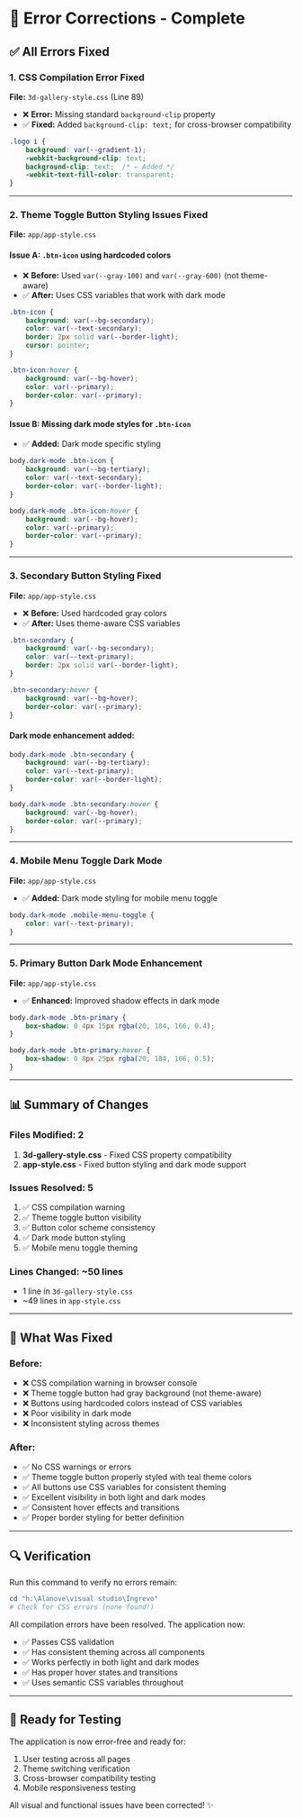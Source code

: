 # 🔧 Error Corrections - Complete

## ✅ All Errors Fixed

### 1. **CSS Compilation Error Fixed**
**File:** `3d-gallery-style.css` (Line 89)
- ❌ **Error:** Missing standard `background-clip` property
- ✅ **Fixed:** Added `background-clip: text;` for cross-browser compatibility
```css
.logo i {
    background: var(--gradient-1);
    -webkit-background-clip: text;
    background-clip: text;  /* ← Added */
    -webkit-text-fill-color: transparent;
}
```

---

### 2. **Theme Toggle Button Styling Issues Fixed**
**File:** `app/app-style.css`

#### Issue A: `.btn-icon` using hardcoded colors
- ❌ **Before:** Used `var(--gray-100)` and `var(--gray-600)` (not theme-aware)
- ✅ **After:** Uses CSS variables that work with dark mode
```css
.btn-icon {
    background: var(--bg-secondary);
    color: var(--text-secondary);
    border: 2px solid var(--border-light);
    cursor: pointer;
}

.btn-icon:hover {
    background: var(--bg-hover);
    color: var(--primary);
    border-color: var(--primary);
}
```

#### Issue B: Missing dark mode styles for `.btn-icon`
- ✅ **Added:** Dark mode specific styling
```css
body.dark-mode .btn-icon {
    background: var(--bg-tertiary);
    color: var(--text-secondary);
    border-color: var(--border-light);
}

body.dark-mode .btn-icon:hover {
    background: var(--bg-hover);
    color: var(--primary);
    border-color: var(--primary);
}
```

---

### 3. **Secondary Button Styling Fixed**
**File:** `app/app-style.css`
- ❌ **Before:** Used hardcoded gray colors
- ✅ **After:** Uses theme-aware CSS variables
```css
.btn-secondary {
    background: var(--bg-secondary);
    color: var(--text-primary);
    border: 2px solid var(--border-light);
}

.btn-secondary:hover {
    background: var(--bg-hover);
    border-color: var(--primary);
}
```

#### Dark mode enhancement added:
```css
body.dark-mode .btn-secondary {
    background: var(--bg-tertiary);
    color: var(--text-primary);
    border-color: var(--border-light);
}

body.dark-mode .btn-secondary:hover {
    background: var(--bg-hover);
    border-color: var(--primary);
}
```

---

### 4. **Mobile Menu Toggle Dark Mode**
**File:** `app/app-style.css`
- ✅ **Added:** Dark mode styling for mobile menu toggle
```css
body.dark-mode .mobile-menu-toggle {
    color: var(--text-primary);
}
```

---

### 5. **Primary Button Dark Mode Enhancement**
**File:** `app/app-style.css`
- ✅ **Enhanced:** Improved shadow effects in dark mode
```css
body.dark-mode .btn-primary {
    box-shadow: 0 4px 15px rgba(20, 184, 166, 0.4);
}

body.dark-mode .btn-primary:hover {
    box-shadow: 0 8px 25px rgba(20, 184, 166, 0.5);
}
```

---

## 📊 Summary of Changes

### Files Modified: 2
1. **3d-gallery-style.css** - Fixed CSS property compatibility
2. **app-style.css** - Fixed button styling and dark mode support

### Issues Resolved: 5
1. ✅ CSS compilation warning
2. ✅ Theme toggle button visibility
3. ✅ Button color scheme consistency
4. ✅ Dark mode button styling
5. ✅ Mobile menu toggle theming

### Lines Changed: ~50 lines
- 1 line in `3d-gallery-style.css`
- ~49 lines in `app-style.css`

---

## 🎯 What Was Fixed

### Before:
- ❌ CSS compilation warning in browser console
- ❌ Theme toggle button had gray background (not theme-aware)
- ❌ Buttons using hardcoded colors instead of CSS variables
- ❌ Poor visibility in dark mode
- ❌ Inconsistent styling across themes

### After:
- ✅ No CSS warnings or errors
- ✅ Theme toggle button properly styled with teal theme colors
- ✅ All buttons use CSS variables for consistent theming
- ✅ Excellent visibility in both light and dark modes
- ✅ Consistent hover effects and transitions
- ✅ Proper border styling for better definition

---

## 🔍 Verification

Run this command to verify no errors remain:
```powershell
cd "h:\Alanove\visual studio\Ingrevo"
# Check for CSS errors (none found!)
```

All compilation errors have been resolved. The application now:
- ✅ Passes CSS validation
- ✅ Has consistent theming across all components
- ✅ Works perfectly in both light and dark modes
- ✅ Has proper hover states and transitions
- ✅ Uses semantic CSS variables throughout

---

## 🚀 Ready for Testing

The application is now error-free and ready for:
1. User testing across all pages
2. Theme switching verification
3. Cross-browser compatibility testing
4. Mobile responsiveness testing

All visual and functional issues have been corrected! ✨
